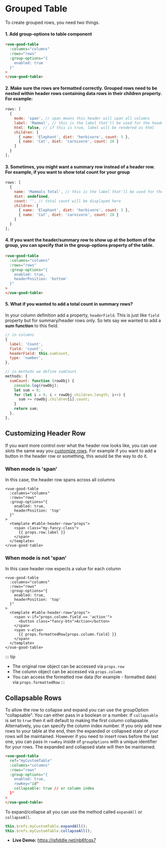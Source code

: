 # Grouped Table

To create grouped rows, you need two things.

#### 1. Add group-options to table component

```html
<vue-good-table
  :columns="columns"
  :rows="rows"
  :group-options="{
    enabled: true
  }"
>
</vue-good-table>
```

#### 2. Make sure the rows are formatted correctly. Grouped rows need to be nested within header rows containing data rows in their children property. For example:

```js
rows: [
  {
    mode: 'span', // span means this header will span all columns
    label: 'Mammal', // this is the label that'll be used for the header
    html: false, // if this is true, label will be rendered as html
    children: [
      { name: 'Elephant', diet: 'herbivore', count: 5 },
      { name: 'Cat', diet: 'carnivore', count: 28 }
    ]
  }
];
```

<grouped-table :options="{enabled: true}" />

#### 3. Sometimes, you might want a summary row instead of a header row. For example, if you want to show total count for your group

```javascript
rows: [
  {
    name: 'Mammals Total', // this is the label that'll be used for the header
    diet: undefined,
    count: '', // total count will be displayed here
    children: [
      { name: 'Elephant', diet: 'herbivore', count: 5 },
      { name: 'Cat', diet: 'carnivore', count: 28 }
    ]
  }
];
```

#### 4. If you want the header/summary row to show up at the bottom of the group, you can specify that in the group-options property of the table.

```html
<vue-good-table
  :columns="columns"
  :rows="rows"
  :group-options="{
    enabled: true,
    headerPosition: 'bottom'
  }"
>
</vue-good-table>
```

<grouped-table :options="{enabled: true, headerPosition: 'bottom'}" />

#### 5. What if you wanted to add a total count in summary rows?

In your column definition add a property, `headerField`. This is just like `field` property but for summary/header rows only. So lets say we wanted to add a **sum function** to this field.

```js
// in columns
{
  label: 'Count',
  field: 'count',
  headerField: this.sumCount,
  type: 'number',
},

// in methods we define sumCount
methods: {
  sumCount: function (rowObj) {
    console.log(rowObj);
    let sum = 0;
    for (let i = 0; i < rowObj.children.length; i++) {
      sum += rowObj.children[i].count;
    }
    return sum;
  },
},

```

## Customizing Header Row

If you want more control over what the header row looks like, you can use slots the same way you [customize rows](/guide/advanced/#custom-row-template). For example if you want to add a button in the header row or something, this would be the way to do it.

### When mode is 'span'

In this case, the header row spans across all columns

```vue
<vue-good-table
  :columns="columns"
  :rows="rows"
  :group-options="{
    enabled: true,
    headerPosition: 'top'
  }"
>
  <template #table-header-row="props">
    <span class="my-fancy-class">
      {{ props.row.label }}
    </span>
  </template>
</vue-good-table>
```

<grouped-custom-span :options="{enabled: true, headerPosition: 'top'}"/>

### When mode is not 'span'

In this case header row expects a value for each column

```vue
<vue-good-table
  :columns="columns"
  :rows="rows"
  :group-options="{
    enabled: true,
    headerPosition: 'top'
  }"
>
  <template #table-header-row="props">
    <span v-if="props.column.field == 'action'">
      <button class="fancy-btn">Action</button>
    </span>
    <span v-else>
      {{ props.formattedRow[props.column.field] }}
    </span>
  </template>
</vue-good-table>
```

<grouped-custom :options="{enabled: true, headerPosition: 'top'}"/>

::: tip

- The original row object can be accessed via `props.row`
- The column object can be accessed via `props.column`
- You can access the formatted row data (for example - formatted date) via `props.formattedRow`
  :::

## Collapsable Rows

To allow the row to collapse and expand you can use the groupOption "collapsable". You can either pass in a boolean or a number.
If `collapsable` is set to `true` then it will default to making the first column collapsable. Alternatively, you can specify the column index number.
If you only add new rows to your table at the end, then the expanded or collapsed state of your rows will be maintained. 
However if you need to insert rows before the last one, you can pass in `rowKey` inside of `groupOptions` with a unique identifier for your rows. 
The expanded and collapsed state will then be maintained. 
```html
<vue-good-table
  ref="myCustomTable"
  :columns="columns"
  :rows="rows"
  :group-options="{
    enabled: true,
    rowKey="id"
    collapsable: true // or column index
  }"
>
</vue-good-table>
```
To expand/collapse all you can use the method called `expandAll` or `collapseAll`.
```js
this.$refs.myCustomTable.expandAll();
this.$refs.myCustomTable.collapseAll();
```

* **Live Demo:** https://jsfiddle.net/nb6fcqs7

